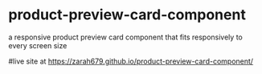 # product-preview-card-component
a responsive product preview card component that fits responsively to every screen size

#live site at https://zarah679.github.io/product-preview-card-component/
